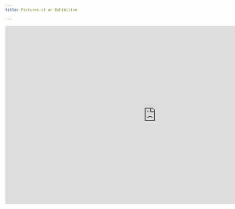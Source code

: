 ```yaml
---
title: Pictures at an Exhibition

---
```

<iframe src="https://docs.google.com/presentation/d/e/2PACX-1vSln_uxeZ40ZHk6NzzjX8U-QwUzjjhccfULrTNpYYqaNINnhw0zNltJ_9_ozDSxwJ36tZlPZ7chA8OP/embed?start=false&loop=false&delayms=3000](https://docs.google.com/presentation/d/1pzskd7CHXqnVPSk-Trp6ekOXEq6_Gpxk9EBZd3Bxbjs/edit)" frameborder="0" width="960" height="569" allowfullscreen="true" mozallowfullscreen="true" webkitallowfullscreen="true"></iframe>
